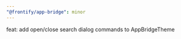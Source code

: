 ```yaml
---
"@frontify/app-bridge": minor
---
```


feat: add open/close search dialog commands to AppBridgeTheme
